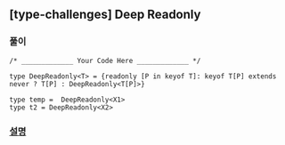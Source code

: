 ## [type-challenges] Deep Readonly

### 풀이

```
/* _____________ Your Code Here _____________ */

type DeepReadonly<T> = {readonly [P in keyof T]: keyof T[P] extends never ? T[P] : DeepReadonly<T[P]>}

type temp =  DeepReadonly<X1>
type t2 = DeepReadonly<X2>
```

### [설명](https://pottatt0.tistory.com/entry/type-challenges-Deep-Readonly)
